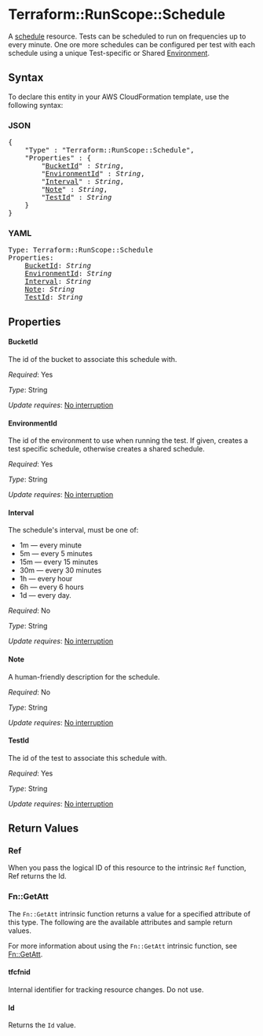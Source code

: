# Terraform::RunScope::Schedule

A [schedule](https://www.runscope.com/docs/api/schedules) resource.
Tests can be scheduled to run on frequencies up to every minute.
One ore more schedules can be configured per test with each schedule
using a unique Test-specific or Shared [Environment](environment.html).

## Syntax

To declare this entity in your AWS CloudFormation template, use the following syntax:

### JSON

<pre>
{
    "Type" : "Terraform::RunScope::Schedule",
    "Properties" : {
        "<a href="#bucketid" title="BucketId">BucketId</a>" : <i>String</i>,
        "<a href="#environmentid" title="EnvironmentId">EnvironmentId</a>" : <i>String</i>,
        "<a href="#interval" title="Interval">Interval</a>" : <i>String</i>,
        "<a href="#note" title="Note">Note</a>" : <i>String</i>,
        "<a href="#testid" title="TestId">TestId</a>" : <i>String</i>
    }
}
</pre>

### YAML

<pre>
Type: Terraform::RunScope::Schedule
Properties:
    <a href="#bucketid" title="BucketId">BucketId</a>: <i>String</i>
    <a href="#environmentid" title="EnvironmentId">EnvironmentId</a>: <i>String</i>
    <a href="#interval" title="Interval">Interval</a>: <i>String</i>
    <a href="#note" title="Note">Note</a>: <i>String</i>
    <a href="#testid" title="TestId">TestId</a>: <i>String</i>
</pre>

## Properties

#### BucketId

The id of the bucket to associate this schedule with.

_Required_: Yes

_Type_: String

_Update requires_: [No interruption](https://docs.aws.amazon.com/AWSCloudFormation/latest/UserGuide/using-cfn-updating-stacks-update-behaviors.html#update-no-interrupt)

#### EnvironmentId

The id of the environment to use when running the test.
If given, creates a test specific schedule, otherwise creates a shared schedule.

_Required_: Yes

_Type_: String

_Update requires_: [No interruption](https://docs.aws.amazon.com/AWSCloudFormation/latest/UserGuide/using-cfn-updating-stacks-update-behaviors.html#update-no-interrupt)

#### Interval

The schedule's interval, must be one of:
* 1m — every minute
* 5m — every 5 minutes
* 15m — every 15 minutes
* 30m — every 30 minutes
* 1h — every hour
* 6h — every 6 hours
* 1d — every day.

_Required_: No

_Type_: String

_Update requires_: [No interruption](https://docs.aws.amazon.com/AWSCloudFormation/latest/UserGuide/using-cfn-updating-stacks-update-behaviors.html#update-no-interrupt)

#### Note

A human-friendly description for the schedule.

_Required_: No

_Type_: String

_Update requires_: [No interruption](https://docs.aws.amazon.com/AWSCloudFormation/latest/UserGuide/using-cfn-updating-stacks-update-behaviors.html#update-no-interrupt)

#### TestId

The id of the test to associate this schedule with.

_Required_: Yes

_Type_: String

_Update requires_: [No interruption](https://docs.aws.amazon.com/AWSCloudFormation/latest/UserGuide/using-cfn-updating-stacks-update-behaviors.html#update-no-interrupt)

## Return Values

### Ref

When you pass the logical ID of this resource to the intrinsic `Ref` function, Ref returns the Id.

### Fn::GetAtt

The `Fn::GetAtt` intrinsic function returns a value for a specified attribute of this type. The following are the available attributes and sample return values.

For more information about using the `Fn::GetAtt` intrinsic function, see [Fn::GetAtt](https://docs.aws.amazon.com/AWSCloudFormation/latest/UserGuide/intrinsic-function-reference-getatt.html).

#### tfcfnid

Internal identifier for tracking resource changes. Do not use.

#### Id

Returns the <code>Id</code> value.

